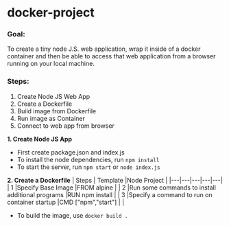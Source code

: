 # docker-project

### Goal: 
  To create a tiny node J.S. web application, wrap it inside of a docker container and then be able to access that web application from a browser running on your local machine.


### Steps:
1. Create Node JS Web App
2. Create a Dockerfile
3. Build image from Dockerfile
4. Run image as Container
5. Connect to web app from browser

**1. Create Node JS App**
* First create package.json and index.js
* To install the node dependencies, run `npm install`
* To start the server, run `npm start` or `node index.js`

**2. Create a Dockerfile**
| Steps | Template  |Node Project   |
|---|---|---|---|---|
| 1  |Specify Base Image |FROM alpine |
| 2  |Run some commands to install additional programs |RUN npm install |
| 3  |Specify a command to run on container startup |CMD ["npm","start"] |
|

* To build the image, use `docker build .`
